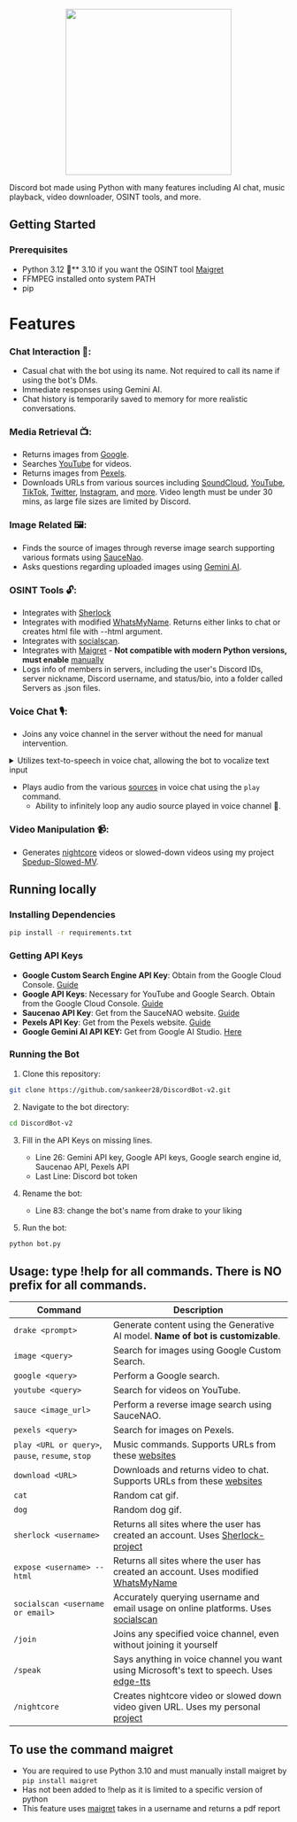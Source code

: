 

<p align="center">
  <img src="https://github.com/sankeer28/DiscordBot-v2/assets/112449287/131c6205-9301-4d15-b67a-96c3aa9e87dc" width="300" />
</p>

Discord bot made using Python with many features including AI chat, music playback, video downloader, OSINT tools, and more.

## Getting Started

### Prerequisites

- Python 3.12 🐍** 3.10 if you want the OSINT tool [Maigret](https://github.com/sankeer28/DiscordBot-v2/tree/main?tab=readme-ov-file#to-use-the-command-maigret-)
- FFMPEG installed onto system PATH
- pip

# Features
### Chat Interaction 💬:
- Casual chat with the bot using its name. Not required to call its name if using the bot's DMs.
- Immediate responses using Gemini AI.
- Chat history is temporarily saved to memory for more realistic conversations.

### Media Retrieval 📺:
- Returns images from [Google](https://www.google.com).
- Searches [YouTube](https://www.youtube.com) for videos.
- Returns images from [Pexels](https://www.pexels.com).
- Downloads URLs from various sources including [SoundCloud](https://soundcloud.com), [YouTube](https://www.youtube.com), [TikTok](https://www.tiktok.com), [Twitter](https://twitter.com), [Instagram](https://www.instagram.com), and [more](https://github.com/yt-dlp/yt-dlp/blob/master/supportedsites.md). Video length must be under 30 mins, as large file sizes are limited by Discord.


### Image Related 🖼️:
- Finds the source of images through reverse image search supporting various formats using [SauceNao](https://saucenao.com/).
- Asks questions regarding uploaded images using [Gemini AI](https://gemini.google.com/).

### OSINT Tools 🔓:
- Integrates with [Sherlock](https://github.com/sherlock-project/sherlock)
- Integrates with modified [WhatsMyName](https://github.com/C3n7ral051nt4g3ncy/WhatsMyName-Python). Returns either links to chat or creates html file with --html argument.
- Integrates with [socialscan](https://github.com/iojw/socialscan).
- Integrates with [Maigret](https://github.com/soxoj/maigret) - **Not compatible with modern Python versions, must enable** [manually](https://github.com/sankeer28/DiscordBot-v2/tree/main?tab=readme-ov-file#to-use-the-command-maigret-)
- Logs info of members in servers, including the user's Discord IDs, server nickname, Discord username, and status/bio, into a folder called Servers as .json files.

### Voice Chat 🎙️:
- Joins any voice channel in the server without the need for manual intervention.
<details>
  <summary>Utilizes text-to-speech in voice chat, allowing the bot to vocalize text input</summary>

https://github.com/sankeer28/DiscordBot-v2/assets/112449287/32db7e02-0132-462f-9786-edba88e0509b

 </details>

- Plays audio from the various [sources](https://github.com/yt-dlp/yt-dlp/blob/master/supportedsites.md) in voice chat using the ```play``` command.
    - Ability to infinitely loop any audio source played in voice channel 🔁.

### Video Manipulation 📹:
- Generates [nightcore](https://en.wikipedia.org/wiki/Nightcore) videos or slowed-down videos using my project [Spedup-Slowed-MV](https://github.com/sankeer28/Spedup-Slowed-MV).


## Running locally
### Installing Dependencies

```bash
pip install -r requirements.txt
```

### Getting API Keys

- **Google Custom Search Engine API Key**: Obtain from the Google Cloud Console. [Guide](https://developers.google.com/custom-search/v1/overview)
- **Google API Keys**: Necessary for YouTube and Google Search. Obtain from the Google Cloud Console. [Guide](https://cloud.google.com/docs/authentication/api-keys)
- **Saucenao API Key**: Get from the SauceNAO website. [Guide](https://saucenao.com/user.php?page=search-api)
- **Pexels API Key**: Get from the Pexels website. [Guide](https://www.pexels.com/api/documentation/)
- **Google Gemini AI API KEY:** Get from Google AI Studio. [Here](https://aistudio.google.com/app/apikey)

### Running the Bot

1. Clone this repository:

```bash
git clone https://github.com/sankeer28/DiscordBot-v2.git
```

2. Navigate to the bot directory:

```bash
cd DiscordBot-v2
```

3. Fill in the API Keys on missing lines.
     - Line 26: Gemini API key, Google API keys, Google search engine id, Saucenao API, Pexels API
     - Last Line: Discord bot token
4. Rename the bot:
   - Line 83: change the bot's name from drake to your liking
     
5. Run the bot:

```bash
python bot.py
```
## Usage: type !help for all commands. There is **NO** prefix for all commands.
| Command                               | Description                                                                                                    |
|---------------------------------------|----------------------------------------------------------------------------------------------------------------|
| `drake <prompt>`                      | Generate content using the Generative AI model. **Name of bot is customizable**.                                |
| `image <query>`                       | Search for images using Google Custom Search.                                                                  |
| `google <query>`                      | Perform a Google search.                                                                                       |
| `youtube <query>`                     | Search for videos on YouTube.                                                                                  |
| `sauce <image_url>`                   | Perform a reverse image search using SauceNAO.                                                                 |
| `pexels <query>`                      | Search for images on Pexels.                                                                                   |
| `play <URL or query>`, `pause`, `resume`, `stop` | Music commands. Supports URLs from these [websites](https://github.com/yt-dlp/yt-dlp/blob/master/supportedsites.md) |
| `download <URL>`                      | Downloads and returns video to chat. Supports URLs from these [websites](https://github.com/yt-dlp/yt-dlp/blob/master/supportedsites.md) |
| `cat`                                 | Random cat gif.                                                                                                |
| `dog`                                 | Random dog gif.                                                                                                |
| `sherlock <username>`                 | Returns all sites where the user has created an account. Uses [Sherlock-project](https://github.com/sherlock-project/sherlock) |
| `expose <username> --html`            | Returns all sites where the user has created an account. Uses modified [WhatsMyName](https://github.com/C3n7ral051nt4g3ncy/WhatsMyName-Python) |
| `socialscan <username or email>`      | Accurately querying username and email usage on online platforms. Uses [socialscan](https://github.com/iojw/socialscan) |
| `/join`                               | Joins any specified voice channel, even without joining it yourself                                             |
| `/speak`                              | Says anything in voice channel you want using Microsoft's text to speech. Uses [edge-tts](https://pypi.org/project/edge-tts/) |
| `/nightcore`                          | Creates nightcore video or slowed down video given URL. Uses my personal [project](https://github.com/sankeer28/Spedup-Slowed-MV) |

## To use the command maigret <username>
- You are required to use Python 3.10 and must manually install maigret by ``` pip install maigret ```
- Has not been added to !help as it is limited to a specific version of python
- This feature uses [maigret](https://github.com/soxoj/maigret) takes in a username and returns a pdf report

